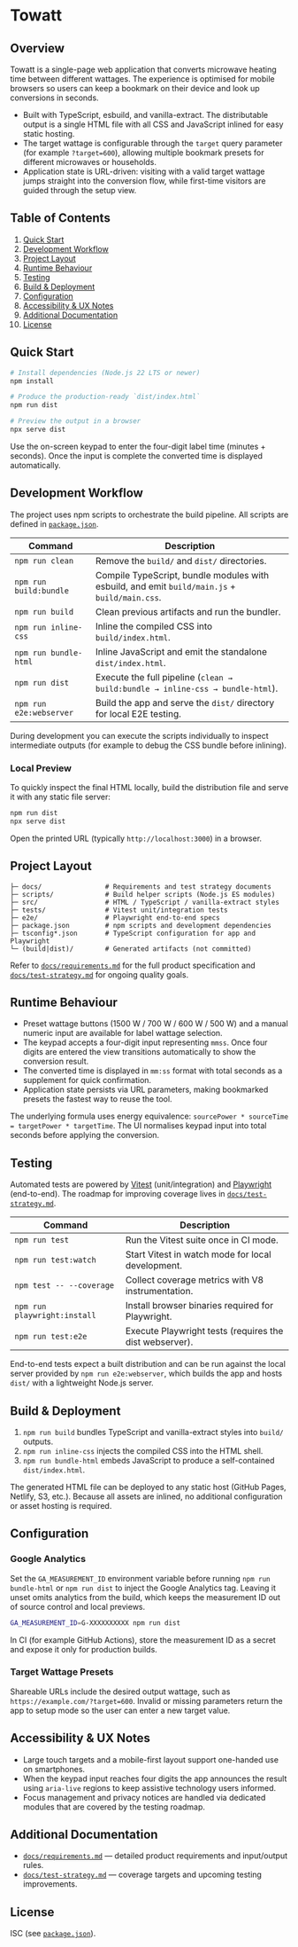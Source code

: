 # Towatt

## Overview
Towatt is a single-page web application that converts microwave heating time between different wattages. The experience is optimised for mobile browsers so users can keep a bookmark on their device and look up conversions in seconds.

- Built with TypeScript, esbuild, and vanilla-extract. The distributable output is a single HTML file with all CSS and JavaScript inlined for easy static hosting.
- The target wattage is configurable through the `target` query parameter (for example `?target=600`), allowing multiple bookmark presets for different microwaves or households.
- Application state is URL-driven: visiting with a valid target wattage jumps straight into the conversion flow, while first-time visitors are guided through the setup view.

## Table of Contents
1. [Quick Start](#quick-start)
2. [Development Workflow](#development-workflow)
3. [Project Layout](#project-layout)
4. [Runtime Behaviour](#runtime-behaviour)
5. [Testing](#testing)
6. [Build & Deployment](#build--deployment)
7. [Configuration](#configuration)
8. [Accessibility & UX Notes](#accessibility--ux-notes)
9. [Additional Documentation](#additional-documentation)
10. [License](#license)

## Quick Start
```bash
# Install dependencies (Node.js 22 LTS or newer)
npm install

# Produce the production-ready `dist/index.html`
npm run dist

# Preview the output in a browser
npx serve dist
```

Use the on-screen keypad to enter the four-digit label time (minutes + seconds). Once the input is complete the converted time is displayed automatically.

## Development Workflow
The project uses npm scripts to orchestrate the build pipeline. All scripts are defined in [`package.json`](package.json).

| Command | Description |
| --- | --- |
| `npm run clean` | Remove the `build/` and `dist/` directories. |
| `npm run build:bundle` | Compile TypeScript, bundle modules with esbuild, and emit `build/main.js` + `build/main.css`. |
| `npm run build` | Clean previous artifacts and run the bundler. |
| `npm run inline-css` | Inline the compiled CSS into `build/index.html`. |
| `npm run bundle-html` | Inline JavaScript and emit the standalone `dist/index.html`. |
| `npm run dist` | Execute the full pipeline (`clean → build:bundle → inline-css → bundle-html`). |
| `npm run e2e:webserver` | Build the app and serve the `dist/` directory for local E2E testing. |

During development you can execute the scripts individually to inspect intermediate outputs (for example to debug the CSS bundle before inlining).

### Local Preview
To quickly inspect the final HTML locally, build the distribution file and serve it with any static file server:

```bash
npm run dist
npx serve dist
```

Open the printed URL (typically `http://localhost:3000`) in a browser.

## Project Layout
```
├─ docs/                # Requirements and test strategy documents
├─ scripts/             # Build helper scripts (Node.js ES modules)
├─ src/                 # HTML / TypeScript / vanilla-extract styles
├─ tests/               # Vitest unit/integration tests
├─ e2e/                 # Playwright end-to-end specs
├─ package.json         # npm scripts and development dependencies
├─ tsconfig*.json       # TypeScript configuration for app and Playwright
└─ (build|dist)/        # Generated artifacts (not committed)
```

Refer to [`docs/requirements.md`](docs/requirements.md) for the full product specification and [`docs/test-strategy.md`](docs/test-strategy.md) for ongoing quality goals.

## Runtime Behaviour
- Preset wattage buttons (1500 W / 700 W / 600 W / 500 W) and a manual numeric input are available for label wattage selection.
- The keypad accepts a four-digit input representing `mmss`. Once four digits are entered the view transitions automatically to show the conversion result.
- The converted time is displayed in `mm:ss` format with total seconds as a supplement for quick confirmation.
- Application state persists via URL parameters, making bookmarked presets the fastest way to reuse the tool.

The underlying formula uses energy equivalence: `sourcePower * sourceTime = targetPower * targetTime`. The UI normalises keypad input into total seconds before applying the conversion.

## Testing
Automated tests are powered by [Vitest](https://vitest.dev) (unit/integration) and [Playwright](https://playwright.dev) (end-to-end). The roadmap for improving coverage lives in [`docs/test-strategy.md`](docs/test-strategy.md).

| Command | Description |
| --- | --- |
| `npm run test` | Run the Vitest suite once in CI mode. |
| `npm run test:watch` | Start Vitest in watch mode for local development. |
| `npm test -- --coverage` | Collect coverage metrics with V8 instrumentation. |
| `npm run playwright:install` | Install browser binaries required for Playwright. |
| `npm run test:e2e` | Execute Playwright tests (requires the dist webserver). |

End-to-end tests expect a built distribution and can be run against the local server provided by `npm run e2e:webserver`, which builds the app and hosts `dist/` with a lightweight Node.js server.

## Build & Deployment
1. `npm run build` bundles TypeScript and vanilla-extract styles into `build/` outputs.
2. `npm run inline-css` injects the compiled CSS into the HTML shell.
3. `npm run bundle-html` embeds JavaScript to produce a self-contained `dist/index.html`.

The generated HTML file can be deployed to any static host (GitHub Pages, Netlify, S3, etc.). Because all assets are inlined, no additional configuration or asset hosting is required.

## Configuration
### Google Analytics
Set the `GA_MEASUREMENT_ID` environment variable before running `npm run bundle-html` or `npm run dist` to inject the Google Analytics tag. Leaving it unset omits analytics from the build, which keeps the measurement ID out of source control and local previews.

```bash
GA_MEASUREMENT_ID=G-XXXXXXXXXX npm run dist
```

In CI (for example GitHub Actions), store the measurement ID as a secret and expose it only for production builds.

### Target Wattage Presets
Shareable URLs include the desired output wattage, such as `https://example.com/?target=600`. Invalid or missing parameters return the app to setup mode so the user can enter a new target value.

## Accessibility & UX Notes
- Large touch targets and a mobile-first layout support one-handed use on smartphones.
- When the keypad input reaches four digits the app announces the result using `aria-live` regions to keep assistive technology users informed.
- Focus management and privacy notices are handled via dedicated modules that are covered by the testing roadmap.

## Additional Documentation
- [`docs/requirements.md`](docs/requirements.md) — detailed product requirements and input/output rules.
- [`docs/test-strategy.md`](docs/test-strategy.md) — coverage targets and upcoming testing improvements.

## License
ISC (see [`package.json`](package.json)).
